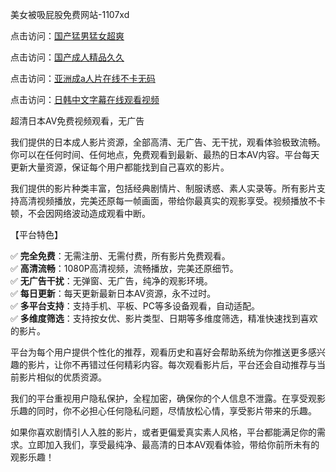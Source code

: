美女被吸屁股免费网站-1107xd

点击访问：<a href="https://heiliaozj3tjd.pages.dev/">国产猛男猛女超爽</a>

点击访问：<a href="https://heiliaowt0d7p.pages.dev/">国产成人精品久久</a>

点击访问：<a href="https://heiliao2dmwwy.pages.dev/">亚洲成a人片在线不卡无码</a>

点击访问：<a href="https://heiliaoga6s9v.pages.dev/">日韩中文字幕在线观看视频</a>

超清日本AV免费视频观看，无广告

我们提供的日本成人影片资源，全部高清、无广告、无干扰，观看体验极致流畅。你可以在任何时间、任何地点，免费观看到最新、最热的日本AV内容。平台每天更新大量资源，保证每个用户都能找到自己喜欢的影片。

我们提供的影片种类丰富，包括经典剧情片、制服诱惑、素人实录等。所有影片支持高清视频播放，完美还原每一帧画面，带给你最真实的观影享受。视频播放不卡顿，不会因网络波动造成观看中断。

【平台特色】

✅ **完全免费**：无需注册、无需付费，所有影片免费观看。  
✅ **高清流畅**：1080P高清视频，流畅播放，完美还原细节。  
✅ **无广告干扰**：无弹窗、无广告，纯净的观影环境。  
✅ **每日更新**：每天更新最新日本AV资源，永不过时。  
✅ **多平台支持**：支持手机、平板、PC等多设备观看，自动适配。  
✅ **多维度筛选**：支持按女优、影片类型、日期等多维度筛选，精准快速找到喜欢的影片。

平台为每个用户提供个性化的推荐，观看历史和喜好会帮助系统为你推送更多感兴趣的影片，让你不再错过任何精彩内容。每次观看影片后，平台还会自动推荐与当前影片相似的优质资源。

我们的平台重视用户隐私保护，全程加密，确保你的个人信息不泄露。在享受观影乐趣的同时，你不必担心任何隐私问题，尽情放松心情，享受影片带来的乐趣。

如果你喜欢剧情引人入胜的影片，或者更偏爱真实素人风格，平台都能满足你的需求。立即加入我们，享受最纯净、最高清的日本AV观看体验，带给你前所未有的观影乐趣！

<span style="display:none;">[Canonical link](https://github.com/xda9547/riben159 )</span>
